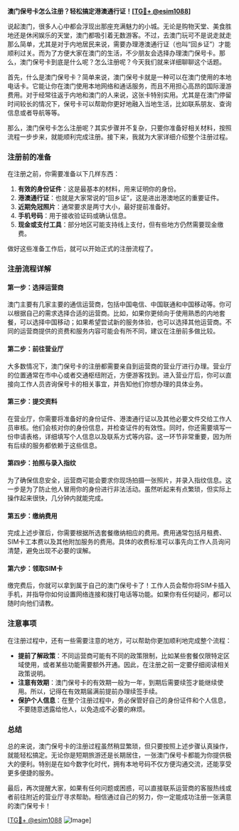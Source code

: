 **澳门保号卡怎么注册？轻松搞定港澳通行证！[[TG💪+ @esim1088](https://t.me/s/esim1088)]**

说起澳门，很多人心中都会浮现出那座充满魅力的小城。无论是购物天堂、美食胜地还是休闲娱乐的天堂，澳门都吸引着无数游客。不过，去澳门玩可不是说走就走那么简单，尤其是对于内地居民来说，需要办理港澳通行证（也叫“回乡证”）才能顺利过关。而为了方便大家在澳门的生活，不少朋友会选择办理澳门保号卡。那么，澳门保号卡到底是什么呢？怎么注册呢？今天我们就来详细聊聊这个话题。

首先，什么是澳门保号卡？简单来说，澳门保号卡就是一种可以在澳门使用的本地电话卡。它能让你在澳门使用本地网络和通话服务，而且不用担心高昂的国际漫游费用。对于经常往返于内地和澳门的人来说，这张卡特别实用。尤其是在澳门停留时间较长的情况下，保号卡可以帮助你更好地融入当地生活，比如联系朋友、查询信息或者导航等等。

那么，澳门保号卡怎么注册呢？其实步骤并不复杂，只要你准备好相关材料，按照流程一步步来，就能顺利完成注册。接下来，我就为大家详细介绍整个注册过程。

### 注册前的准备

在注册之前，你需要准备以下几样东西：

1. **有效的身份证件**：这是最基本的材料，用来证明你的身份。
2. **港澳通行证**：也就是大家常说的“回乡证”，这是进出港澳地区的重要证件。
3. **近期免冠照片**：通常要求是两寸大小，最好提前准备好。
4. **手机号码**：用于接收验证码或确认信息。
5. **现金或支付工具**：部分地区可能支持线上支付，但有些地方仍然需要现金缴费。

做好这些准备工作后，就可以开始正式的注册流程了。

### 注册流程详解

#### 第一步：选择运营商

澳门主要有几家主要的通信运营商，包括中国电信、中国联通和中国移动等。你可以根据自己的需求选择合适的运营商。比如，如果你更倾向于使用熟悉的内地套餐，可以选择中国移动；如果希望尝试新的服务体验，也可以选择其他运营商。不同的运营商提供的资费和服务内容可能会有所不同，建议在注册前多做比较。

#### 第二步：前往营业厅

大多数情况下，澳门保号卡的注册都需要亲自到运营商的营业厅进行办理。营业厅的位置通常在市中心或者交通枢纽附近，方便游客找到。进入营业厅后，你可以直接向工作人员咨询保号卡的相关事宜，并告知他们你想办理的具体业务。

#### 第三步：提交资料

在营业厅，你需要将准备好的身份证件、港澳通行证以及其他必要文件交给工作人员审核。他们会核对你的身份信息，并检查证件的有效性。同时，你还需要填写一份申请表格，详细填写个人信息以及联系方式等内容。这一环节非常重要，因为所有后续的服务都依赖于这些信息。

#### 第四步：拍照与录入指纹

为了确保信息安全，运营商可能会要求你现场拍摄一张照片，并录入指纹信息。这一步是为了防止他人冒用你的身份进行非法活动。虽然听起来有点繁琐，但实际上操作起来很快，几分钟内就能完成。

#### 第五步：缴纳费用

完成上述步骤后，你需要根据所选套餐缴纳相应的费用。费用通常包括月租费、SIM卡工本费以及其他附加服务的费用。具体的收费标准可以事先向工作人员询问清楚，避免出现不必要的误解。

#### 第六步：领取SIM卡

缴完费后，你就可以拿到属于自己的澳门保号卡了！工作人员会帮你将SIM卡插入手机，并指导你如何设置网络连接和拨打电话等功能。如果你有任何疑问，都可以随时向他们请教。

### 注意事项

在注册过程中，还有一些需要注意的地方，可以帮助你更加顺利地完成整个流程：

- **提前了解政策**：不同运营商可能有不同的政策限制，比如某些套餐仅限特定区域使用，或者某些功能需要额外开通。因此，在注册之前一定要仔细阅读相关政策说明。
- **注意有效期**：澳门保号卡的有效期一般为一年，到期后需要续签才能继续使用。所以，记得在有效期届满前提前办理续签手续。
- **保护个人信息**：在整个注册过程中，务必保管好自己的身份证件和个人信息，不要随意透露给他人，以免造成不必要的麻烦。

### 总结

总的来说，澳门保号卡的注册过程虽然稍显繁琐，但只要按照上述步骤认真操作，就能轻松搞定。无论你是短期旅游还是长期居住，一张澳门保号卡都能为你提供极大的便利。特别是在如今数字化时代，拥有本地号码不仅方便沟通交流，还能享受更多便捷的服务。

最后，再次提醒大家，如果有任何问题或困惑，可以直接联系运营商的客服热线或者前往附近的营业厅寻求帮助。相信通过自己的努力，你一定能成功注册一张满意的澳门保号卡！

[[TG💪+ @esim1088](https://t.me/s/esim1088) ![Image](https://i.postimg.cc/4NQfJmqS/Snipaste-2025-05-13-00-14-12.png)]